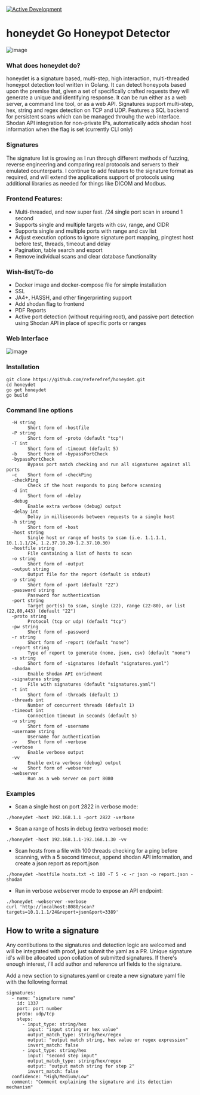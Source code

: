 [![Active Development](https://img.shields.io/badge/Maintenance%20Level-Actively%20Developed-brightgreen.svg)](https://gist.github.com/cheerfulstoic/d107229326a01ff0f333a1d3476e068d)

# honeydet Go Honeypot Detector
![image](https://github.com/referefref/honeydet/assets/56499429/563eacf3-8b3b-42d5-962a-bfc2e42f420f)

### What does honeydet do?

honeydet is a signature based, multi-step, high interaction, multi-threaded honeypot detection tool written in Golang.
It can detect honeypots based upon the premise that, given a set of specifically crafted requests they will generate a unique and identifying response.
It can be run either as a web server, a command line tool, or as a web API.
Signatures support multi-step, hex, string and regex detection on TCP and UDP.
Features a SQL backend for persistent scans which can be managed throuhg the web interface.
Shodan API integration for non-private IPs, automatically adds shodan host information when the flag is set (currently CLI only)

### Signatures
The signature list is growing as I run through different methods of fuzzing, reverse engineering and comparing real protocols and servers to their emulated counterparts. I continue to add features to the signature format as required, and will extend the applications support of protocols using additional libraries as needed for things like DICOM and Modbus.

### Frontend Features:
- Multi-threaded, and now super fast. /24 single port scan in around 1 second
- Supports single and multiple targets with csv, range, and CIDR
- Supports single and multiple ports with range and csv list
- Adjust execution options to ignore signature port mapping, pingtest host before test, threads, timeout and delay
- Pagination, table search and export
- Remove individual scans and clear database functionality

### Wish-list/To-do
* Docker image and docker-compose file for simple installation
* SSL
* JA4+, HASSH, and other fingerprinting support
* Add shodan flag to frontend
* PDF Reports
* Active port detection (without requiring root), and passive port detection using Shodan API in place of specific ports or ranges

### Web Interface
![image](https://github.com/referefref/honeydet/assets/56499429/fdb710ea-9389-45b9-b56d-6fa1e2009efa)

### Installation
```
git clone https://github.com/referefref/honeydet.git
cd honeydet
go get honeydet
go build
```

### Command line options
```
  -H string
    	Short form of -hostfile
  -P string
    	Short form of -proto (default "tcp")
  -T int
    	Short form of -timeout (default 5)
  -b	Short form of -bypassPortCheck
  -bypassPortCheck
    	Bypass port match checking and run all signatures against all ports
  -c	Short form of -checkPing
  -checkPing
    	Check if the host responds to ping before scanning
  -d int
    	Short form of -delay
  -debug
    	Enable extra verbose (debug) output
  -delay int
    	Delay in milliseconds between requests to a single host
  -h string
    	Short form of -host
  -host string
    	Single host or range of hosts to scan (i.e. 1.1.1.1, 10.1.1.1/24, 1.2.37.10.20-1.2.37.10.30)
  -hostfile string
    	File containing a list of hosts to scan
  -o string
    	Short form of -output
  -output string
    	Output file for the report (default is stdout)
  -p string
    	Short form of -port (default "22")
  -password string
    	Password for authentication
  -port string
    	Target port(s) to scan, single (22), range (22-80), or list (22,80,443) (default "22")
  -proto string
    	Protocol (tcp or udp) (default "tcp")
  -pw string
    	Short form of -password
  -r string
    	Short form of -report (default "none")
  -report string
    	Type of report to generate (none, json, csv) (default "none")
  -s string
    	Short form of -signatures (default "signatures.yaml")
  -shodan
    	Enable Shodan API enrichment
  -signatures string
    	File with signatures (default "signatures.yaml")
  -t int
    	Short form of -threads (default 1)
  -threads int
    	Number of concurrent threads (default 1)
  -timeout int
    	Connection timeout in seconds (default 5)
  -u string
    	Short form of -username
  -username string
    	Username for authentication
  -v	Short form of -verbose
  -verbose
    	Enable verbose output
  -vv
    	Enable extra verbose (debug) output
  -w	Short form of -webserver
  -webserver
    	Run as a web server on port 8080
```
### Examples
* Scan a single host on port 2822 in verbose mode:
```
./honeydet -host 192.168.1.1 -port 2822 -verbose
```
* Scan a range of hosts in debug (extra verbose) mode:
```
./honeydet -host 192.168.1.1-192.168.1.30 -vv
```
* Scan hosts from a file with 100 threads checking for a ping before scanning, with a 5 second timeout, append shodan API information, and create a json report as report.json
```
./honeydet -hostfile hosts.txt -t 100 -T 5 -c -r json -o report.json -shodan
```
* Run in verbose webserver mode to expose an API endpoint:
```
./honeydet -webserver -verbose
curl 'http://localhost:8080/scan?targets=10.1.1.1/24&report=json&port=3389'
```

## How to write a signature
Any contibutions to the signatures and detection logic are welcomed and will be integrated with proof, just submit the yaml as a PR.
Unique signature id's will be allocated upon collation of submitted signatures. If there's enough interest, i'll add author and reference url fields to the signature.

Add a new section to signatures.yaml or create a new signature yaml file with the following format
```
signatures:
  - name: "signature name"
    id: 1337
    port: port number
    proto: udp/tcp
    steps:
      - input_type: string/hex
        input: "input string or hex value"
        output_match_type: string/hex/regex
        output: "output match string, hex value or regex expression"
        invert_match: false
      - input_type: string/hex
        input: "second step input"
        output_match_type: string/hex/regex
        output: "output match string for step 2"
        invert_match: false
  confidence: "High/Medium/Low"
  comment: "Comment explaining the signature and its detection mechanism"
```

